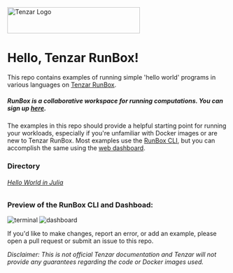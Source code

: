 <img src="https://assets.tenzar.com/web/logo-tenzar-black-r.png" alt="Tenzar Logo" width="303px" height="60px">

# Hello, Tenzar RunBox!

This repo contains examples of running simple 'hello world' programs in various languages on [Tenzar RunBox](https://www.tenzar.com/runbox/).

##### RunBox is a collaborative workspace for running computations. You can sign up [here](https://run.tenzar.com/signup).

The examples in this repo should provide a helpful starting point for running your workloads, especially if you're unfamiliar with Docker images or are new to Tenzar RunBox. Most examples use the [RunBox CLI](https://www.tenzar.com/docs/runbox/overview), but you can accomplish the same using the [web dashboard](dashboard.md).

### Directory
###### [Hello World in Julia](/Julia)



### Preview of the RunBox CLI and Dashboad:

![terminal](https://assets.tenzar.com/web/img-runbox-terminal.png)
![dashboard](https://assets.tenzar.com/web/img-runbox-dashboard2.png)


If you'd like to make changes, report an error, or add an example, please open a pull request or submit an issue to this repo.

*Disclaimer: This is not official Tenzar documentation and Tenzar will not provide any guarantees regarding the code or Docker images used.*
